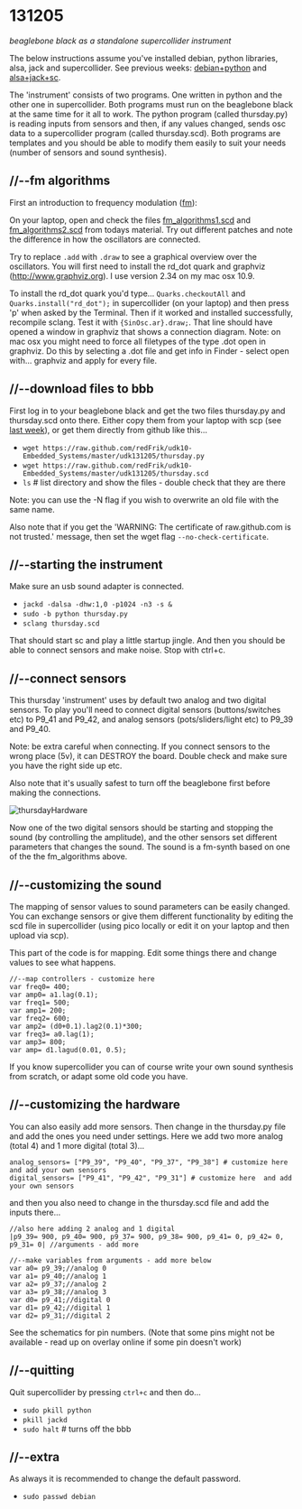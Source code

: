 131205
======

_beaglebone black as a standalone supercollider instrument_

The below instructions assume you've installed debian, python libraries, alsa, jack and supercollider. See previous weeks: [debian+python](https://github.com/redFrik/udk10-Embedded_Systems/tree/master/udk131114#--preparation-first-time-only) and [alsa+jack+sc](https://github.com/redFrik/udk10-Embedded_Systems/tree/master/udk131121#--install-alsa--test-sound).

The 'instrument' consists of two programs. One written in python and the other one in supercollider. Both programs must run on the beaglebone black at the same time for it all to work. The python program (called thursday.py) is reading inputs from sensors and then, if any values changed, sends osc data to a supercollider program (called thursday.scd). Both programs are templates and you should be able to modify them easily to suit your needs (number of sensors and sound synthesis).

//--fm algorithms
-----------------
First an introduction to frequency modulation ([fm](http://en.wikipedia.org/wiki/Fm_synth)):

On your laptop, open and check the files [fm_algorithms1.scd](https://raw.github.com/redFrik/udk10-Embedded_Systems/master/udk131205/fm_algorithms1.scd) and [fm_algorithms2.scd](https://raw.github.com/redFrik/udk10-Embedded_Systems/master/udk131205/fm_algorithms2.scd) from todays material. Try out different patches and note the difference in how the oscillators are connected.

Try to replace `.add` with `.draw` to see a graphical overview over the oscillators. You will first need to install the rd_dot quark and graphviz (<http://www.graphviz.org>). I use version 2.34 on my mac osx 10.9.

To install the rd_dot quark you'd type... `Quarks.checkoutAll` and `Quarks.install("rd_dot");` in supercollider (on your laptop) and then press 'p' when asked by the Terminal. Then if it worked and installed successfully, recompile sclang. Test it with `{SinOsc.ar}.draw;`. That line should have opened a window in graphviz that shows a connection diagram. Note: on mac osx you might need to force all filetypes of the type .dot open in graphviz. Do this by selecting a .dot file and get info in Finder - select open with... graphviz and apply for every file.

//--download files to bbb
-------------------------
First log in to your beaglebone black and get the two files thursday.py and thursday.scd onto there.
Either copy them from your laptop with scp (see [last week](https://github.com/redFrik/udk10-Embedded_Systems/tree/master/udk131128#--copy-files-from-laptop-to-bbb)), or get them directly from github like this...

* `wget https://raw.github.com/redFrik/udk10-Embedded_Systems/master/udk131205/thursday.py`
* `wget https://raw.github.com/redFrik/udk10-Embedded_Systems/master/udk131205/thursday.scd`
* `ls` # list directory and show the files - double check that they are there

Note: you can use the -N flag if you wish to overwrite an old file with the same name.

Also note that if you get the 'WARNING: The certificate of raw.github.com is not trusted.' message, then set the wget flag `--no-check-certificate`.

//--starting the instrument
---------------------------
Make sure an usb sound adapter is connected.

* `jackd -dalsa -dhw:1,0 -p1024 -n3 -s &`
* `sudo -b python thursday.py`
* `sclang thursday.scd`

That should start sc and play a little startup jingle. And then you should be able to connect sensors and make noise. Stop with ctrl+c.

//--connect sensors
-------------------
This thursday 'instrument' uses by default two analog and two digital sensors. To play you'll need to connect digital sensors (buttons/switches etc) to P9_41 and P9_42, and analog sensors (pots/sliders/light etc) to P9_39 and P9_40.

Note: be extra careful when connecting. If you connect sensors to the wrong place (5v), it can DESTROY the board. Double check and make sure you have the right side up etc.

Also note that it's usually safest to turn off the beaglebone first before making the connections.

![thursdayHardware](https://raw.github.com/redFrik/udk10-Embedded_Systems/master/udk131205/thursdayHardware.gif)

Now one of the two digital sensors should be starting and stopping the sound (by controlling the amplitude), and the other sensors set different parameters that changes the sound. The sound is a fm-synth based on one of the the fm_algorithms above.

//--customizing the sound
-------------------------
The mapping of sensor values to sound parameters can be easily changed. You can exchange sensors or give them different functionality by editing the scd file in supercollider (using pico locally or edit it on your laptop and then upload via scp).

This part of the code is for mapping. Edit some things there and change values to see what happens.

```
//--map controllers - customize here
var freq0= 400;
var amp0= a1.lag(0.1);
var freq1= 500;
var amp1= 200;
var freq2= 600;
var amp2= (d0+0.1).lag2(0.1)*300;
var freq3= a0.lag(1);
var amp3= 800;
var amp= d1.lagud(0.01, 0.5);
```

If you know supercollider you can of course write your own sound synthesis from scratch, or adapt some old code you have.

//--customizing the hardware
----------------------------
You can also easily add more sensors. Then change in the thursday.py file and add the ones you need under settings. Here we add two more analog (total 4) and 1 more digital (total 3)...

```
analog_sensors= ["P9_39", "P9_40", "P9_37", "P9_38"] # customize here and add your own sensors
digital_sensors= ["P9_41", "P9_42", "P9_31"] # customize here  and add your own sensors
```

and then you also need to change in the thursday.scd file and add the inputs there...

```
//also here adding 2 analog and 1 digital
|p9_39= 900, p9_40= 900, p9_37= 900, p9_38= 900, p9_41= 0, p9_42= 0, p9_31= 0| //arguments - add more

//--make variables from arguments - add more below
var a0= p9_39;//analog 0
var a1= p9_40;//analog 1
var a2= p9_37;//analog 2
var a3= p9_38;//analog 3
var d0= p9_41;//digital 0
var d1= p9_42;//digital 1
var d2= p9_31;//digital 2
```

See the schematics for pin numbers. (Note that some pins might not be available - read up on overlay online if some pin doesn't work)

//--quitting
------------
Quit supercollider by pressing `ctrl+c` and then do...

* `sudo pkill python`
* `pkill jackd`
* `sudo halt` # turns off the bbb

//--extra
---------
As always it is recommended to change the default password.

* `sudo passwd debian`
